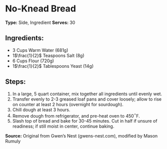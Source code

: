 # No-Knead Bread

**Type:** Side, Ingredient
**Serves:** 30

## Ingredients:
- 3 Cups Warm Water (681g)
- 1$\frac{1}{2}$ Teaspoons Salt (8g)
- 6 Cups Flour (720g)
- 1$\frac{1}{2}$ Tablespoons Yeast (14g)


## Steps:
1. In a large, 5 quart container, mix together all ingredients until evenly wet.
2. Transfer evenly to 2-3 greased loaf pans and cover loosely; allow to rise on counter at least 2 hours (overnight for sourdough).
3. Chill dough at least 3 hours.
4. Remove dough from refrigerator, and pre-heat oven to 450$^\circ$F.
5. Slash top of bread and bake for 30-45 minutes. Cut in half if unsure of readiness; if still moist in center, continue baking.



**Source:** Original from Gwen’s Nest (gwens-nest.com), modified by Mason Rumuly
